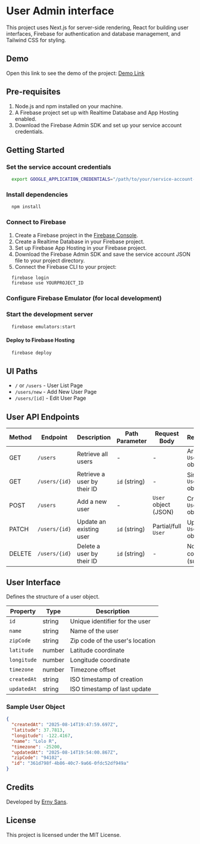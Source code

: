 # User Admin interface

This project uses Next.js for server-side rendering, React for building user interfaces, Firebase for authentication and
database management, and Tailwind CSS for styling.

## Demo

Open this link to see the demo of the project: [Demo Link](https://user-admin--fabricelements.us-central1.hosted.app/)

## Pre-requisites

1. Node.js and npm installed on your machine.
2. A Firebase project set up with Realtime Database and App Hosting enabled.
3. Download the Firebase Admin SDK and set up your service account credentials.

## Getting Started

### Set the service account credentials

```bash
  export GOOGLE_APPLICATION_CREDENTIALS="/path/to/your/service-account-file.json"
```

### Install dependencies

```bash
  npm install
```

### Connect to Firebase

1. Create a Firebase project in the [Firebase Console](https://console.firebase.google.com/).
2. Create a Realtime Database in your Firebase project.
3. Set up Firebase App Hosting in your Firebase project.
4. Download the Firebase Admin SDK and save the service account JSON file to your project directory.
5. Connect the Firebase CLI to your project:

```bash
  firebase login
  firebase use YOURPROJECT_ID
```

### Configure Firebase Emulator (for local development)

### Start the development server

```bash
  firebase emulators:start
```

#### Deploy to Firebase Hosting

```bash
  firebase deploy
```

## UI Paths

- `/` or `/users` - User List Page
- `/users/new` - Add New User Page
- `/users/[id]` - Edit User Page

## User API Endpoints

| Method | Endpoint      | Description                 | Path Parameter | Request Body         | Response                |
|--------|---------------|-----------------------------|----------------|----------------------|-------------------------|
| GET    | `/users`      | Retrieve all users          | -              | -                    | Array of `User` objects |
| GET    | `/users/{id}` | Retrieve a user by their ID | `id` (string)  | -                    | Single `User` object    |
| POST   | `/users`      | Add a new user              | -              | `User` object (JSON) | Created `User` object   |
| PATCH  | `/users/{id}` | Update an existing user     | `id` (string)  | Partial/full `User`  | Updated `User` object   |
| DELETE | `/users/{id}` | Delete a user by their ID   | `id` (string)  | -                    | No content (success)    |

## User Interface

Defines the structure of a user object.

| Property    | Type   | Description                     |
|-------------|--------|---------------------------------|
| `id`        | string | Unique identifier for the user  |
| `name`      | string | Name of the user                |
| `zipCode`   | string | Zip code of the user's location |
| `latitude`  | number | Latitude coordinate             |
| `longitude` | number | Longitude coordinate            |
| `timezone`  | number | Timezone offset                 |
| `createdAt` | string | ISO timestamp of creation       |
| `updatedAt` | string | ISO timestamp of last update    |

### Sample User Object

```json
{
  "createdAt": "2025-08-14T19:47:59.697Z",
  "latitude": 37.7813,
  "longitude": -122.4167,
  "name": "Lolo R",
  "timezone": -25200,
  "updatedAt": "2025-08-14T19:54:00.867Z",
  "zipCode": "94102",
  "id": "361d798f-4b86-40c7-9a66-0fdc52df949a"
}
```

## Credits

Developed by [Erny Sans](https://github.com/ernysans).

## License

This project is licensed under the MIT License.